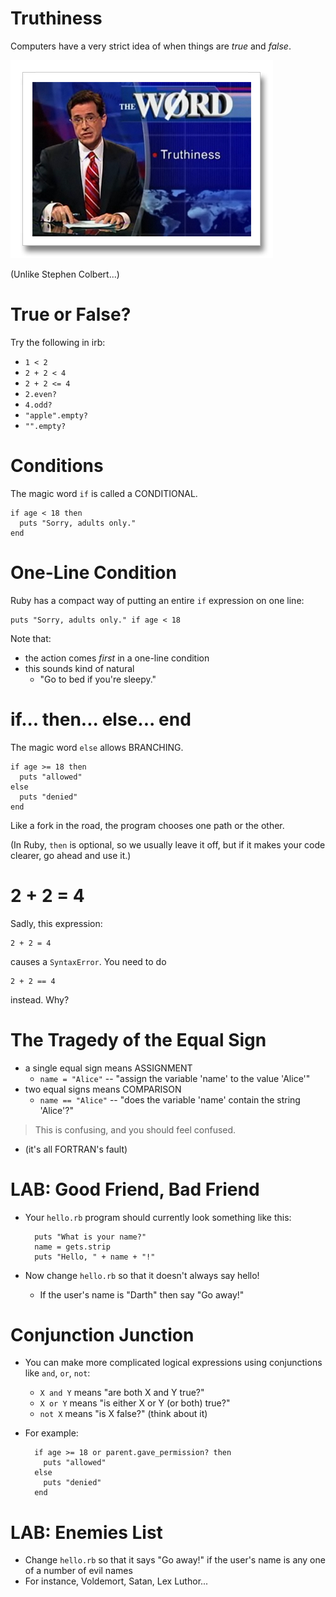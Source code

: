 # Truthiness

Computers have a very strict idea of when things are *true* and *false*.

![Truthiness](../learn_to_code_with_javascript/truthiness.png)

(Unlike Stephen Colbert...)

# True or False?

Try the following in irb:

* `1 < 2`
* `2 + 2 < 4`
* `2 + 2 <= 4`
* `2.even?`
* `4.odd?`
* `"apple".empty?`
* `"".empty?`

# Conditions

The magic word `if` is called a CONDITIONAL.

    if age < 18 then
      puts "Sorry, adults only."
    end
    
# One-Line Condition

Ruby has a compact way of putting an entire `if` expression on one line:

    puts "Sorry, adults only." if age < 18
  
Note that:

* the action comes *first* in a one-line condition
* this sounds kind of natural
  * "Go to bed if you're sleepy."

# if... then... else... end

The magic word `else` allows BRANCHING.

    if age >= 18 then
      puts "allowed"
    else
      puts "denied"
    end

Like a fork in the road, the program chooses one path or the other.

(In Ruby, `then` is optional, so we usually leave it off, but if it makes your code clearer, go ahead and use it.)

# 2 + 2 = 4

Sadly, this expression:

    2 + 2 = 4
    
causes a `SyntaxError`. You need to do

    2 + 2 == 4

instead. Why?

# The Tragedy of the Equal Sign

* a single equal sign means ASSIGNMENT
  * `name = "Alice"` -- "assign the variable 'name' to the value 'Alice'"
* two equal signs means COMPARISON
  * `name == "Alice"` -- "does the variable 'name' contain the string 'Alice'?"

> This is confusing, and you should feel confused.

* (it's all FORTRAN's fault)

# LAB: Good Friend, Bad Friend

* Your `hello.rb` program should currently look something like this:

        puts "What is your name?"
        name = gets.strip
        puts "Hello, " + name + "!"

* Now change `hello.rb` so that it doesn't always say hello!
  * If the user's name is "Darth" then say "Go away!"

# Conjunction Junction

* You can make more complicated logical expressions using conjunctions like `and`, `or`, `not`:
  * `X and Y` means "are both X and Y true?"
  * `X or Y` means "is either X or Y (or both) true?"
  * `not X` means "is X false?" (think about it)

* For example:

        if age >= 18 or parent.gave_permission? then
          puts "allowed"
        else
          puts "denied"
        end

# LAB: Enemies List

* Change `hello.rb` so that it says "Go away!" if the user's name is any one of a number of evil names
* For instance, Voldemort, Satan, Lex Luthor...


